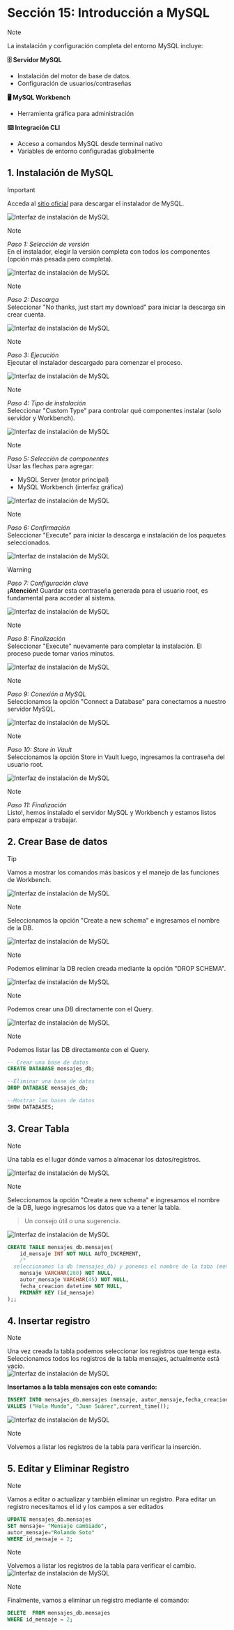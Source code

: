 # Sección 15: Introducción a MySQL

> [!NOTE]
> La instalación y configuración completa del entorno MySQL incluye:
> 
> **🗄️ Servidor MySQL**  
> - Instalación del motor de base de datos.  
> - Configuración de usuarios/contraseñas  
>  
> **🖥️ MySQL Workbench**  
> - Herramienta gráfica para administración  
>  
> **⌨️ Integración CLI**  
> - Acceso a comandos MySQL desde terminal nativo  
> - Variables de entorno configuradas globalmente  

## 1. Instalación de MySQL

> [!IMPORTANT]
> <p>Acceda al <a href="https://dev.mysql.com/downloads/installer/" target="_blank" rel="noopener noreferrer">sitio oficial</a> para descargar el instalador de MySQL.</p>

![Interfaz de instalación de MySQL](https://github.com/juansuarezb/CursoJava/raw/Seccion15/Imagenes/Imagen1.avif)
> [!NOTE]
> *Paso 1: Selección de versión*  
> En el instalador, elegir la versión completa con todos los componentes (opción más pesada pero completa).

![Interfaz de instalación de MySQL](https://github.com/juansuarezb/CursoJava/raw/Seccion15/Imagenes/Imagen2.avif)
> [!NOTE]
> *Paso 2: Descarga*  
> Seleccionar "No thanks, just start my download" para iniciar la descarga sin crear cuenta.

![Interfaz de instalación de MySQL](https://github.com/juansuarezb/CursoJava/raw/Seccion15/Imagenes/Imagen3.avif)
> [!NOTE]
> *Paso 3: Ejecución*  
> Ejecutar el instalador descargado para comenzar el proceso.

![Interfaz de instalación de MySQL](https://github.com/juansuarezb/CursoJava/raw/Seccion15/Imagenes/Imagen4.avif)
> [!NOTE]
> *Paso 4: Tipo de instalación*  
> Seleccionar "Custom Type" para controlar qué componentes instalar (solo servidor y Workbench).

![Interfaz de instalación de MySQL](https://github.com/juansuarezb/CursoJava/raw/Seccion15/Imagenes/Imagen5.avif)
> [!NOTE]
> *Paso 5: Selección de componentes*  
> Usar las flechas para agregar:  
> - MySQL Server (motor principal)  
> - MySQL Workbench (interfaz gráfica)

![Interfaz de instalación de MySQL](https://github.com/juansuarezb/CursoJava/raw/Seccion15/Imagenes/Imagen6.avif)
> [!NOTE]
> *Paso 6: Confirmación*  
> Seleccionar "Execute" para iniciar la descarga e instalación de los paquetes seleccionados.

![Interfaz de instalación de MySQL](https://github.com/juansuarezb/CursoJava/raw/Seccion15/Imagenes/Imagen7.avif)
> [!WARNING]
> *Paso 7: Configuración clave*  
> **¡Atención!** Guardar esta contraseña generada para el usuario root, es fundamental para acceder al sistema.

![Interfaz de instalación de MySQL](https://github.com/juansuarezb/CursoJava/raw/Seccion15/Imagenes/Imagen8.avif)
> [!NOTE]
> *Paso 8: Finalización*  
> Seleccionar "Execute" nuevamente para completar la instalación. El proceso puede tomar varios minutos.

![Interfaz de instalación de MySQL](https://github.com/juansuarezb/CursoJava/raw/Seccion15/Imagenes/Imagen9.avif)
> [!NOTE]
> *Paso 9: Conexión a MySQL*  
> Seleccionamos la opción "Connect a Database" para conectarnos a nuestro servidor MySQL.

![Interfaz de instalación de MySQL](https://github.com/juansuarezb/CursoJava/raw/Seccion15/Imagenes/Imagen10.avif)
> [!NOTE]
> *Paso 10: Store in Vault*  
> Seleccionamos la opción Store in Vault luego, ingresamos la contraseña del usuario root.

![Interfaz de instalación de MySQL](https://github.com/juansuarezb/CursoJava/raw/Seccion15/Imagenes/Imagen11.avif)
> [!NOTE]
> *Paso 11: Finalización*  
> Listo!, hemos instalado el servidor MySQL y Workbench y estamos listos para empezar a trabajar.


## 2. Crear Base de datos

> [!TIP]
> Vamos a mostrar los comandos más basicos y el manejo de las funciones de Workbench. <br>

![Interfaz de instalación de MySQL](https://github.com/juansuarezb/CursoJava/raw/Seccion15/Imagenes/Imagen12.avif) <br>
> [!NOTE] 
> Seleccionamos la opción "Create a new schema" e ingresamos el nombre de la DB. <br>

![Interfaz de instalación de MySQL](https://github.com/juansuarezb/CursoJava/raw/Seccion15/Imagenes/Imagen13.avif) <br>
> [!NOTE]
> Podemos eliminar la DB recien creada mediante la opción "DROP SCHEMA". <br> 

![Interfaz de instalación de MySQL](https://github.com/juansuarezb/CursoJava/raw/Seccion15/Imagenes/Imagen14.avif) <br>
> [!NOTE]
> Podemos crear una DB directamente con el Query. <br>

![Interfaz de instalación de MySQL](https://github.com/juansuarezb/CursoJava/raw/Seccion15/Imagenes/Imagen15.avif) <br>
> [!NOTE]
> Podemos listar las DB directamente con el Query. <br>

```sql
-- Crear una base de datos
CREATE DATABASE mensajes_db;

--Eliminar una base de datos
DROP DATABASE mensajes_db;

--Mostrar las bases de datos
SHOW DATABASES;

```
## 3. Crear Tabla
> [!NOTE]
> Una tabla es el lugar dónde vamos a almacenar los datos/registros.

![Interfaz de instalación de MySQL](https://github.com/juansuarezb/CursoJava/raw/Seccion15/Imagenes/Imagen16.avif) <br>
> [!NOTE] 
> Seleccionamos la opción "Create a new schema" e ingresamos el nombre de la DB, luego ingresamos los datos que va a tener la tabla. <br>

> Un consejo útil o una sugerencia.

![Interfaz de instalación de MySQL](https://github.com/juansuarezb/CursoJava/raw/Seccion15/Imagenes/Imagen17.avif) <br>

```sql
CREATE TABLE mensajes_db.mensajes(
	id_mensaje INT NOT NULL AUTO_INCREMENT,
    /*
  seleccionamos la db (mensajes_db) y ponemos el nombre de la taba (mensajes)*/
    mensaje VARCHAR(280) NOT NULL,
	autor_mensaje VARCHAR(45) NOT NULL,
    fecha_creacion datetime NOT NULL,
    PRIMARY KEY (id_mensaje)
);;

```
## 4. Insertar registro
> [!NOTE]
> Una vez creada la tabla podemos seleccionar los registros que tenga esta.
> Seleccionamos todos los registros de la tabla mensajes, actualmente está vacío. <br>
>![Interfaz de instalación de MySQL](https://github.com/juansuarezb/CursoJava/raw/Seccion15/Imagenes/Imagen18.avif) <br>

**Insertamos a la tabla mensajes con este comando:** <br>

```sql
INSERT INTO mensajes_db.mensajes (mensaje, autor_mensaje,fecha_creacion)
VALUES ("Hola Mundo", "Juan Suárez",current_time());
```
![Interfaz de instalación de MySQL](https://github.com/juansuarezb/CursoJava/raw/Seccion15/Imagenes/Imagen19.avif) <br>
> [!NOTE] 
> Volvemos a listar los registros de la tabla para verificar la inserción. <br>

## 5. Editar y Eliminar Registro
> [!NOTE]
> Vamos a editar o actualizar y también eliminar un registro.
> Para editar un registro necesitamos el id y los campos a ser editados<br>

```sql
UPDATE mensajes_db.mensajes 
SET mensaje= "Mensaje cambiado", 
autor_mensaje="Rolando Soto"
WHERE id_mensaje = 2;
```
> [!NOTE] 
> Volvemos a listar los registros de la tabla para verificar el cambio. <br>
> ![Interfaz de instalación de MySQL](https://github.com/juansuarezb/CursoJava/raw/Seccion15/Imagenes/Imagen20.avif) <br>


> [!NOTE] 
> Finalmente, vamos a eliminar un registro mediante el comando: <br>

```sql
DELETE  FROM mensajes_db.mensajes 
WHERE id_mensaje = 2;
```